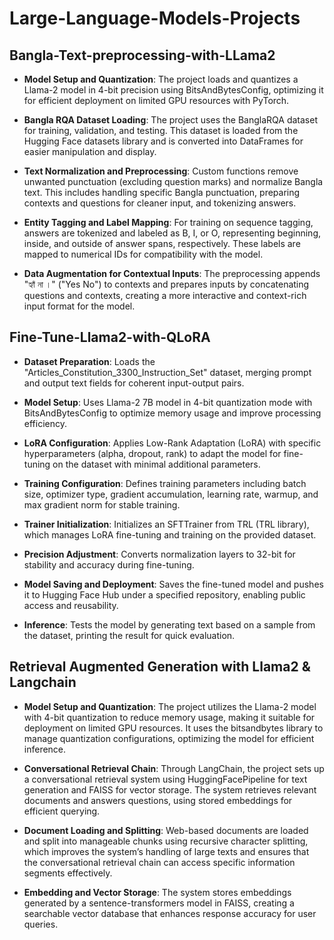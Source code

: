 # Large-Language-Models-Projects

## Bangla-Text-preprocessing-with-LLama2

- **Model Setup and Quantization**: The project loads and quantizes a Llama-2 model in 4-bit precision using BitsAndBytesConfig, optimizing it for efficient deployment on limited GPU resources with PyTorch.

- **Bangla RQA Dataset Loading**: The project uses the BanglaRQA dataset for training, validation, and testing. This dataset is loaded from the Hugging Face datasets library and is converted into DataFrames for easier manipulation and display.

- **Text Normalization and Preprocessing**: Custom functions remove unwanted punctuation (excluding question marks) and normalize Bangla text. This includes handling specific Bangla punctuation, preparing contexts and questions for cleaner input, and tokenizing answers.

- **Entity Tagging and Label Mapping**: For training on sequence tagging, answers are tokenized and labeled as B, I, or O, representing beginning, inside, and outside of answer spans, respectively. These labels are mapped to numerical IDs for compatibility with the model.

- **Data Augmentation for Contextual Inputs**: The preprocessing appends "হ্যাঁ না ।" ("Yes No") to contexts and prepares inputs by concatenating questions and contexts, creating a more interactive and context-rich input format for the model.



## Fine-Tune-Llama2-with-QLoRA

- **Dataset Preparation**: Loads the "Articles_Constitution_3300_Instruction_Set" dataset, merging prompt and output text fields for coherent input-output pairs.

- **Model Setup**: Uses Llama-2 7B model in 4-bit quantization mode with BitsAndBytesConfig to optimize memory usage and improve processing efficiency.

- **LoRA Configuration**: Applies Low-Rank Adaptation (LoRA) with specific hyperparameters (alpha, dropout, rank) to adapt the model for fine-tuning on the dataset with minimal additional parameters.

- **Training Configuration**: Defines training parameters including batch size, optimizer type, gradient accumulation, learning rate, warmup, and max gradient norm for stable training.

- **Trainer Initialization**: Initializes an SFTTrainer from TRL (TRL library), which manages LoRA fine-tuning and training on the provided dataset.

- **Precision Adjustment**: Converts normalization layers to 32-bit for stability and accuracy during fine-tuning.

- **Model Saving and Deployment**: Saves the fine-tuned model and pushes it to Hugging Face Hub under a specified repository, enabling public access and reusability.

- **Inference**: Tests the model by generating text based on a sample from the dataset, printing the result for quick evaluation.



## Retrieval Augmented Generation with Llama2 & Langchain

- **Model Setup and Quantization**: The project utilizes the Llama-2 model with 4-bit quantization to reduce memory usage, making it suitable for deployment on limited GPU resources. It uses the bitsandbytes library to manage quantization configurations, optimizing the model for efficient inference.

- **Conversational Retrieval Chain**: Through LangChain, the project sets up a conversational retrieval system using HuggingFacePipeline for text generation and FAISS for vector storage. The system retrieves relevant documents and answers questions, using stored embeddings for efficient querying.

- **Document Loading and Splitting**: Web-based documents are loaded and split into manageable chunks using recursive character splitting, which improves the system’s handling of large texts and ensures that the conversational retrieval chain can access specific information segments effectively.

- **Embedding and Vector Storage**: The system stores embeddings generated by a sentence-transformers model in FAISS, creating a searchable vector database that enhances response accuracy for user queries.

